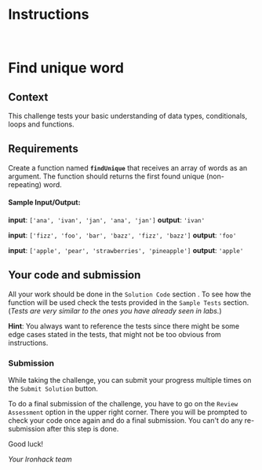 # Instructions

<br>

# Find unique word

## Context

This challenge tests your basic understanding of data types, conditionals, loops and functions.

## Requirements

Create a function named **`findUnique`** that receives an array of words as an argument.
The function should returns the first found unique (non-repeating) word.

#### Sample Input/Output:

**input**: `['ana', 'ivan', 'jan', 'ana', 'jan']`
**output**: `'ivan'`

**input**: `['fizz', 'foo', 'bar', 'bazz', 'fizz', 'bazz']`
**output**: `'foo'`

**input**: `['apple', 'pear', 'strawberries', 'pineapple']`
**output**: `'apple'`

## Your code and submission

All your work should be done in the `Solution Code` section . To see how the function will be used check the tests provided in the `Sample Tests` section. (_Tests are very similar to the ones you have already seen in labs._)

<!-- All instructions are given in comments in the starter code inside `Your Solution` file. -->

**Hint**: You always want to reference the tests since there might be some edge cases stated in the tests, that might not be too obvious from instructions.

### Submission

While taking the challenge, you can submit your progress multiple times on the `Submit Solution` button.

To do a final submission of the challenge, you have to go on the `Review Assessment` option in the upper right corner. There you will be prompted to check your code once again and do a final submission. You can't do any re-submission after this step is done.

Good luck!

_Your Ironhack team_
